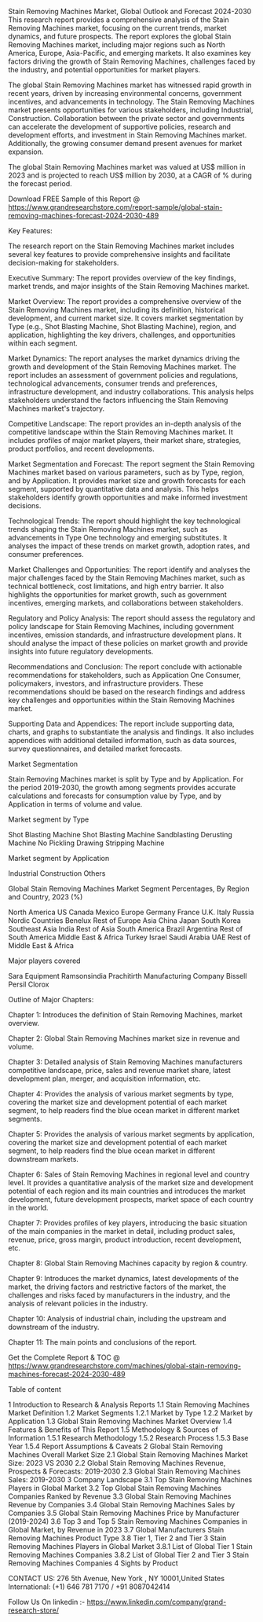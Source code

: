 Stain Removing Machines Market, Global Outlook and Forecast 2024-2030
This research report provides a comprehensive analysis of the Stain Removing Machines market, focusing on the current trends, market dynamics, and future prospects. The report explores the global Stain Removing Machines market, including major regions such as North America, Europe, Asia-Pacific, and emerging markets. It also examines key factors driving the growth of Stain Removing Machines, challenges faced by the industry, and potential opportunities for market players.

The global Stain Removing Machines market has witnessed rapid growth in recent years, driven by increasing environmental concerns, government incentives, and advancements in technology. The Stain Removing Machines market presents opportunities for various stakeholders, including Industrial, Construction. Collaboration between the private sector and governments can accelerate the development of supportive policies, research and development efforts, and investment in Stain Removing Machines market. Additionally, the growing consumer demand present avenues for market expansion.

The global Stain Removing Machines market was valued at US$ million in 2023 and is projected to reach US$ million by 2030, at a CAGR of % during the forecast period.

Download FREE Sample of this Report @ https://www.grandresearchstore.com/report-sample/global-stain-removing-machines-forecast-2024-2030-489


Key Features:

The research report on the Stain Removing Machines market includes several key features to provide comprehensive insights and facilitate decision-making for stakeholders.

Executive Summary: The report provides overview of the key findings, market trends, and major insights of the Stain Removing Machines market.

Market Overview: The report provides a comprehensive overview of the Stain Removing Machines market, including its definition, historical development, and current market size. It covers market segmentation by Type (e.g., Shot Blasting Machine, Shot Blasting Machine), region, and application, highlighting the key drivers, challenges, and opportunities within each segment.

Market Dynamics: The report analyses the market dynamics driving the growth and development of the Stain Removing Machines market. The report includes an assessment of government policies and regulations, technological advancements, consumer trends and preferences, infrastructure development, and industry collaborations. This analysis helps stakeholders understand the factors influencing the Stain Removing Machines market's trajectory.

Competitive Landscape: The report provides an in-depth analysis of the competitive landscape within the Stain Removing Machines market. It includes profiles of major market players, their market share, strategies, product portfolios, and recent developments.

Market Segmentation and Forecast: The report segment the Stain Removing Machines market based on various parameters, such as by Type, region, and by Application. It provides market size and growth forecasts for each segment, supported by quantitative data and analysis. This helps stakeholders identify growth opportunities and make informed investment decisions.

Technological Trends: The report should highlight the key technological trends shaping the Stain Removing Machines market, such as advancements in Type One technology and emerging substitutes. It analyses the impact of these trends on market growth, adoption rates, and consumer preferences.

Market Challenges and Opportunities: The report identify and analyses the major challenges faced by the Stain Removing Machines market, such as technical bottleneck, cost limitations, and high entry barrier. It also highlights the opportunities for market growth, such as government incentives, emerging markets, and collaborations between stakeholders.

Regulatory and Policy Analysis: The report should assess the regulatory and policy landscape for Stain Removing Machines, including government incentives, emission standards, and infrastructure development plans. It should analyse the impact of these policies on market growth and provide insights into future regulatory developments.

Recommendations and Conclusion: The report conclude with actionable recommendations for stakeholders, such as Application One Consumer, policymakers, investors, and infrastructure providers. These recommendations should be based on the research findings and address key challenges and opportunities within the Stain Removing Machines market.

Supporting Data and Appendices: The report include supporting data, charts, and graphs to substantiate the analysis and findings. It also includes appendices with additional detailed information, such as data sources, survey questionnaires, and detailed market forecasts.

Market Segmentation

Stain Removing Machines market is split by Type and by Application. For the period 2019-2030, the growth among segments provides accurate calculations and forecasts for consumption value by Type, and by Application in terms of volume and value.



Market segment by Type



Shot Blasting Machine
Shot Blasting Machine
Sandblasting Derusting Machine
No Pickling Drawing Stripping Machine


Market segment by Application



Industrial
Construction
Others


Global Stain Removing Machines Market Segment Percentages, By Region and Country, 2023 (%)



North America
US
Canada
Mexico
Europe
Germany
France
U.K.
Italy
Russia
Nordic Countries
Benelux
Rest of Europe
Asia
China
Japan
South Korea
Southeast Asia
India
Rest of Asia
South America
Brazil
Argentina
Rest of South America
Middle East & Africa
Turkey
Israel
Saudi Arabia
UAE
Rest of Middle East & Africa


Major players covered



Sara Equipment
Ramsonsindia
Prachitirth Manufacturing Company
Bissell
Persil
Clorox


Outline of Major Chapters:

Chapter 1: Introduces the definition of Stain Removing Machines, market overview.

Chapter 2: Global Stain Removing Machines market size in revenue and volume.

Chapter 3: Detailed analysis of Stain Removing Machines manufacturers competitive landscape, price, sales and revenue market share, latest development plan, merger, and acquisition information, etc.

Chapter 4: Provides the analysis of various market segments by type, covering the market size and development potential of each market segment, to help readers find the blue ocean market in different market segments.

Chapter 5: Provides the analysis of various market segments by application, covering the market size and development potential of each market segment, to help readers find the blue ocean market in different downstream markets.

Chapter 6: Sales of Stain Removing Machines in regional level and country level. It provides a quantitative analysis of the market size and development potential of each region and its main countries and introduces the market development, future development prospects, market space of each country in the world.

Chapter 7: Provides profiles of key players, introducing the basic situation of the main companies in the market in detail, including product sales, revenue, price, gross margin, product introduction, recent development, etc.

Chapter 8: Global Stain Removing Machines capacity by region & country.

Chapter 9: Introduces the market dynamics, latest developments of the market, the driving factors and restrictive factors of the market, the challenges and risks faced by manufacturers in the industry, and the analysis of relevant policies in the industry.

Chapter 10: Analysis of industrial chain, including the upstream and downstream of the industry.

Chapter 11: The main points and conclusions of the report.

Get the Complete Report & TOC @ https://www.grandresearchstore.com/machines/global-stain-removing-machines-forecast-2024-2030-489

Table of content

1 Introduction to Research & Analysis Reports
1.1 Stain Removing Machines Market Definition
1.2 Market Segments
1.2.1 Market by Type
1.2.2 Market by Application
1.3 Global Stain Removing Machines Market Overview
1.4 Features & Benefits of This Report
1.5 Methodology & Sources of Information
1.5.1 Research Methodology
1.5.2 Research Process
1.5.3 Base Year
1.5.4 Report Assumptions & Caveats
2 Global Stain Removing Machines Overall Market Size
2.1 Global Stain Removing Machines Market Size: 2023 VS 2030
2.2 Global Stain Removing Machines Revenue, Prospects & Forecasts: 2019-2030
2.3 Global Stain Removing Machines Sales: 2019-2030
3 Company Landscape
3.1 Top Stain Removing Machines Players in Global Market
3.2 Top Global Stain Removing Machines Companies Ranked by Revenue
3.3 Global Stain Removing Machines Revenue by Companies
3.4 Global Stain Removing Machines Sales by Companies
3.5 Global Stain Removing Machines Price by Manufacturer (2019-2024)
3.6 Top 3 and Top 5 Stain Removing Machines Companies in Global Market, by Revenue in 2023
3.7 Global Manufacturers Stain Removing Machines Product Type
3.8 Tier 1, Tier 2 and Tier 3 Stain Removing Machines Players in Global Market
3.8.1 List of Global Tier 1 Stain Removing Machines Companies
3.8.2 List of Global Tier 2 and Tier 3 Stain Removing Machines Companies
4 Sights by Product

CONTACT US:
276 5th Avenue, New York , NY 10001,United States
International: (+1) 646 781 7170 / +91 8087042414

Follow Us On linkedin :- https://www.linkedin.com/company/grand-research-store/
